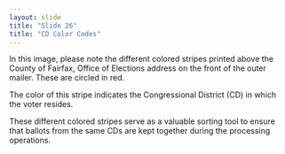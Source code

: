 ```yaml
---
layout: slide
title: "Slide 26"
title: "CD Color Codes"
---
```


In this image, please note the different colored stripes printed above the County of Fairfax, Office of Elections address on the front of the outer mailer. These are circled in red.

The color of this stripe indicates the Congressional District (CD) in which the voter resides.

These different colored stripes serve as a valuable sorting tool to ensure that ballots from the same CDs are kept together during the processing operations.